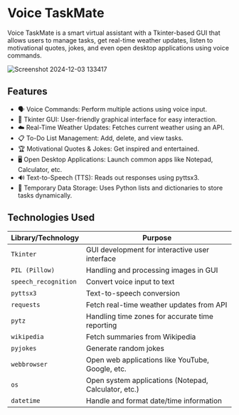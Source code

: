 # Voice TaskMate
Voice TaskMate is a smart virtual assistant with a Tkinter-based GUI that allows users to manage tasks, get real-time weather updates, listen to motivational quotes, jokes, and even open desktop applications using voice commands.

![Screenshot 2024-12-03 133417](https://github.com/user-attachments/assets/87fd9f2e-183c-4fe4-bb66-5f5b76b37a88)

## Features
- 🗣️ Voice Commands: Perform multiple actions using voice input.
- 🎨 Tkinter GUI: User-friendly graphical interface for easy interaction.
- ☁️ Real-Time Weather Updates: Fetches current weather using an API.
- 📋 To-Do List Management: Add, delete, and view tasks.
- 🏆 Motivational Quotes & Jokes: Get inspired and entertained.
- 🖥️ Open Desktop Applications: Launch common apps like Notepad, Calculator, etc.
- 🔊 Text-to-Speech (TTS): Reads out responses using pyttsx3.
- 📌 Temporary Data Storage: Uses Python lists and dictionaries to store tasks dynamically.

## Technologies Used

| Library/Technology      | Purpose                                         |
|------------------------|-------------------------------------------------|
| `Tkinter`             | GUI development for interactive user interface  |
| `PIL (Pillow)`        | Handling and processing images in GUI           |
| `speech_recognition`  | Convert voice input to text                      |
| `pyttsx3`             | Text-to-speech conversion                        |
| `requests`            | Fetch real-time weather updates from API         |
| `pytz`               | Handling time zones for accurate time reporting   |
| `wikipedia`          | Fetch summaries from Wikipedia                    |
| `pyjokes`            | Generate random jokes                             |
| `webbrowser`         | Open web applications like YouTube, Google, etc.  |
| `os`                 | Open system applications (Notepad, Calculator, etc.) |
| `datetime`           | Handle and format date/time information           |
